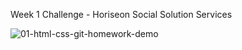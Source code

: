 Week 1 Challenge - Horiseon Social Solution Services

![01-html-css-git-homework-demo](https://user-images.githubusercontent.com/28720227/129456712-2766f616-48bc-4da0-90ec-aa8ac726ea13.png)
